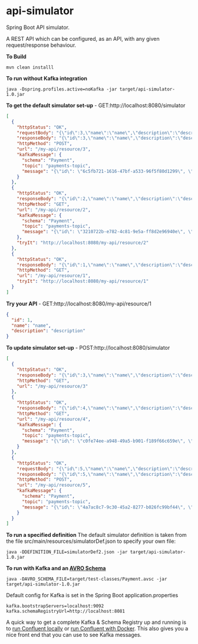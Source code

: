 # api-simulator

Spring Boot API simulator.

A REST API which can be configured, as an API, with any given request/response behaviour.

**To Build**
```shell script
mvn clean installl
```

**To run without Kafka integration**
```shell script
java -Dspring.profiles.active=noKafka -jar target/api-simulator-1.0.jar
```

**To get the default simulator set-up** - GET:http://localhost:8080/simulator

```json
[
  {
    "httpStatus": "OK",
    "requestBody": "{\"id\":3,\"name\":\"name\",\"description\":\"description\"}",
    "responseBody": "{\"id\":3,\"name\":\"name\",\"description\":\"description\"}",
    "httpMethod": "POST",
    "url": "/my-api/resource/3",
    "kafkaMessage": {
      "schema": "Payment",
      "topic": "payments-topic",
      "message": "{\"id\": \"6c5fb721-1616-47bf-a533-96f5f80d1299\", \"amount\": \"102\"}"
    }
  },
  {
    "httpStatus": "OK",
    "responseBody": "{\"id\":2,\"name\":\"name\",\"description\":\"description\"}",
    "httpMethod": "GET",
    "url": "/my-api/resource/2",
    "kafkaMessage": {
      "schema": "Payment",
      "topic": "payments-topic",
      "message": "{\"id\": \"3210722b-e782-4c81-9e5a-ff8d2e96940e\", \"amount\": \"102\"}"
    },
    "tryIt": "http://localhost:8080/my-api/resource/2"
  },
  {
    "httpStatus": "OK",
    "responseBody": "{\"id\":1,\"name\":\"name\",\"description\":\"description\"}",
    "httpMethod": "GET",
    "url": "/my-api/resource/1",
    "tryIt": "http://localhost:8080/my-api/resource/1"
  }
]
```

**Try your API** - GET:http://localhost:8080/my-api/resource/1

```json
{
  "id": 1,
  "name": "name",
  "description": "description"
}
```

**To update simulator set-up** - POST:http://localhost:8080/simulator

```json
[
  {
    "httpStatus": "OK",
    "responseBody": "{\"id\":3,\"name\":\"name\",\"description\":\"description\"}",
    "httpMethod": "GET",
    "url": "/my-api/resource/3"
  },
  {
    "httpStatus": "OK",
    "responseBody": "{\"id\":4,\"name\":\"name\",\"description\":\"description\"}",
    "httpMethod": "GET",
    "url": "/my-api/resource/4",
    "kafkaMessage": {
      "schema": "Payment",
      "topic": "payments-topic",
      "message": "{\"id\": \"c0fe74ee-a948-49a5-b901-f189f66c659e\", \"amount\": \"102\"}"
    }
  },
  {
    "httpStatus": "OK",
    "requestBody": "{\"id\":5,\"name\":\"name\",\"description\":\"description\"}",
    "responseBody": "{\"id\":5,\"name\":\"name\",\"description\":\"description\"}",
    "httpMethod": "POST",
    "url": "/my-api/resource/5",
    "kafkaMessage": {
      "schema": "Payment",
      "topic": "payments-topic",
      "message": "{\"id\": \"4a7ac8c7-9c30-45a2-8277-b026fc99bf44\", \"amount\": \"102\"}"
    }
  }
]
```

**To run a specified definition**
The default simulator definition is taken from the file src/main/resources/simulatorDef.json to specify your own file:
```shell script
java -DDEFINITION_FILE=simulatorDef2.json -jar target/api-simulator-1.0.jar
```

**To run with Kafka and an [AVRO Schema](https://avro.apache.org/docs/1.8.2/gettingstartedjava.html)**
```shell script
java -DAVRO_SCHEMA_FILE=target/test-classes/Payment.avsc -jar target/api-simulator-1.0.jar
```

Default config for Kafka is set in the Spring Boot application.properties

```
kafka.bootstrapServers=localhost:9092
kafka.schemaRegistryUrl=http://localhost:8081
```
A quick way to get a complete Kafka & Schema Registry up and running is to [run Confluent locally](https://docs.confluent.io/current/quickstart/ce-quickstart.html)  or [run Confluent with Docker](https://docs.confluent.io/current/quickstart/ce-docker-quickstart.html). This also gives you a nice front end that you can use to see Kafka messages.

